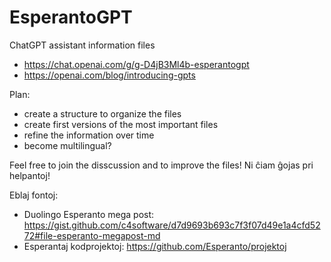 # EsperantoGPT
ChatGPT assistant information files
* https://chat.openai.com/g/g-D4jB3Ml4b-esperantogpt
* https://openai.com/blog/introducing-gpts

Plan:
* create a structure to organize the files
* create first versions of the most important files
* refine the information over time
* become multilingual?

Feel free to join the disscussion and to improve the files! Ni ĉiam ĝojas pri helpantoj!
 
Eblaj fontoj:
* Duolingo Esperanto mega post: https://gist.github.com/c4software/d7d9693b693c7f3f07d49e1a4cfd5272#file-esperanto-megapost-md
* Esperantaj kodprojektoj: https://github.com/Esperanto/projektoj
